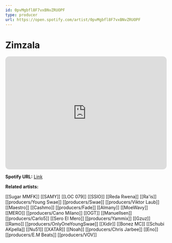 ```yaml
---
id: 0pvMgbfl8F7vxBNvZRUOPF
type: producer
url: https://open.spotify.com/artist/0pvMgbfl8F7vxBNvZRUOPF
---
```

# Zimzala

<iframe style="border-radius:12px" src="https://open.spotify.com/embed/artist/0pvMgbfl8F7vxBNvZRUOPF" width="100%" height="352" frameBorder="0" allowfullscreen="" allow="autoplay; clipboard-write; encrypted-media; fullscreen; picture-in-picture" loading="lazy"></iframe>

**Spotify URL:** [Link](https://open.spotify.com/artist/0pvMgbfl8F7vxBNvZRUOPF)

**Related artists:**

[[Sugar MMFK]]
[[SAMY]]
[[LOC 079]]
[[SSIO]]
[[Reda Rwena]]
[[Ra'is]]
[[producers/Young Swae]]
[[producers/Swae]]
[[producers/Viktor Laub]]
[[Maestro]]
[[Cashmo]]
[[producers/Fade]]
[[Almany]]
[[MoeWavy]]
[[MERO]]
[[producers/Cano Milano]]
[[OGT]]
[[Manuellsen]]
[[producers/Carlo5]]
[[Sero El Mero]]
[[producers/Yammix]]
[[Gzuz]]
[[Ramo]]
[[producers/OnlyOneYoungSwae]]
[[Xidir]]
[[Bonez MC]]
[[Schubi AKpella]]
[[Nu51]]
[[XATAR]]
[[Noah]]
[[producers/Chris Jarbee]]
[[Eno]]
[[producers/E.M Beats]]
[[producers/VOV]]
